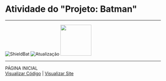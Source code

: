 <h1> Atividade do  "Projeto: Batman" </h1>

 <hr>

![ShieldBat](https://img.shields.io/badge/BatmanLorem-000000?https://github.com/user-attachments/assets/1a051f05-9388-46e7-a633-5575621d8888)
![Atualização](https://img.shields.io/badge/Finalizado-CCFF00?style=for-the-badge&logo=gameandwatch&logoColor=gray)
 <img src="https://github.com/user-attachments/assets/1a051f05-9388-46e7-a633-5575621d8888" width="100px">

 <hr>

 PÁGINA INICIAL
  <br>
 <a href="https://github.com/ArturEric/BATMAN-With-Lorem/blob/main/index.html" target="_blank">Visualizar Código</a> | <a  href="https://artureric.github.io/BATMAN-With-Lorem/" target="_blank">Visualizar Site</a>



